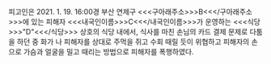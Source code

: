 피고인은 2021. 1. 19. 16:00경 부산 연제구 <<<구아래주소>>>B<<</구아래주소>>>에 있는 피해자 <<<내국인이름>>>C<<</내국인이름>>>가 운영하는 <<<식당>>>"D"<<</식당>>> 상호의 식당 내에서, 식사를 마친 손님의 카드 결제 문제로 다툼을 하던 중 화가 나 피해자를 상대로 주먹을 쥐고 수회 때릴 듯이 위협하고 피해자의 손으로 가슴과 얼굴을 밀고 때리는 방법으로 피해자를 폭행하였다.